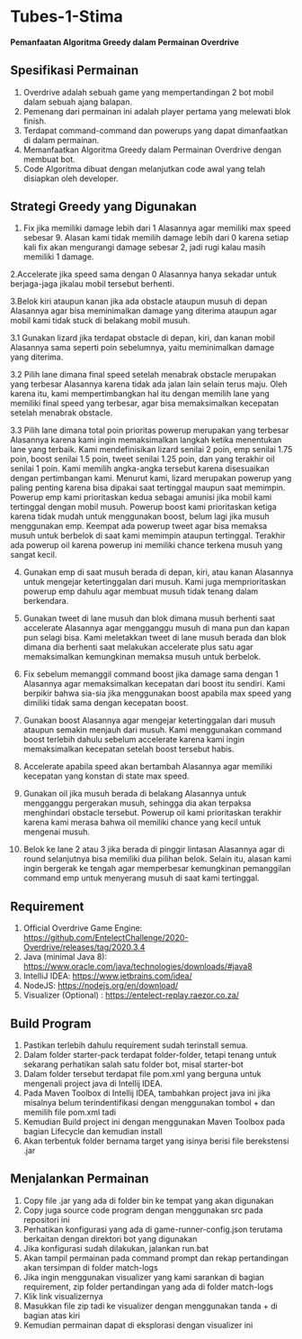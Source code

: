 # Tubes-1-Stima

#### Pemanfaatan Algoritma Greedy dalam Permainan Overdrive

## Spesifikasi Permainan

1. Overdrive adalah sebuah game yang mempertandingan 2 bot mobil dalam sebuah ajang balapan.
2. Pemenang dari permainan ini adalah player pertama yang melewati blok finish.
3. Terdapat command-command dan powerups yang dapat dimanfaatkan di dalam permainan.
4. Memanfaatkan Algoritma Greedy dalam Permainan Overdrive dengan membuat bot.
5. Code Algoritma dibuat dengan melanjutkan code awal yang telah disiapkan oleh developer.

## Strategi Greedy yang Digunakan

1. Fix jika memiliki damage lebih dari 1
   Alasannya agar memiliki max speed sebesar 9. Alasan kami tidak memilih damage lebih dari 0 karena setiap kali fix akan mengurangi damage sebesar 2, jadi rugi kalau masih memiliki 1 damage.

2.Accelerate jika speed sama dengan 0
Alasannya hanya sekadar untuk berjaga-jaga jikalau mobil tersebut berhenti.

3.Belok kiri ataupun kanan jika ada obstacle ataupun musuh di depan
Alasannya agar bisa meminimalkan damage yang diterima ataupun agar mobil kami tidak stuck di belakang mobil musuh.

3.1 Gunakan lizard jika terdapat obstacle di depan, kiri, dan kanan mobil
Alasannya sama seperti poin sebelumnya, yaitu meminimalkan damage yang diterima.

3.2 Pilih lane dimana final speed setelah menabrak obstacle merupakan yang terbesar
Alasannya karena tidak ada jalan lain selain terus maju. Oleh karena itu, kami mempertimbangkan hal itu dengan memilih lane yang memiliki final speed yang terbesar, agar bisa memaksimalkan kecepatan setelah menabrak obstacle.

3.3 Pilih lane dimana total poin prioritas powerup merupakan yang terbesar
Alasannya karena kami ingin memaksimalkan langkah ketika menentukan lane yang terbaik. Kami mendefinisikan lizard senilai 2 poin, emp senilai 1.75 poin, boost senilai 1.5 poin, tweet senilai 1.25 poin, dan yang terakhir oil senilai 1 poin. Kami memilih angka-angka tersebut karena disesuaikan dengan pertimbangan kami. Menurut kami, lizard merupakan powerup yang paling penting karena bisa dipakai saat tertinggal maupun saat memimpin. Powerup emp kami prioritaskan kedua sebagai amunisi jika mobil kami tertinggal dengan mobil musuh. Powerup boost kami prioritaskan ketiga karena tidak mudah untuk menggunakan boost, belum lagi jika musuh menggunakan emp. Keempat ada powerup tweet agar bisa memaksa musuh untuk berbelok di saat kami memimpin ataupun tertinggal. Terakhir ada powerup oil karena powerup ini memiliki chance terkena musuh yang sangat kecil.

4. Gunakan emp di saat musuh berada di depan, kiri, atau kanan
   Alasannya untuk mengejar ketertinggalan dari musuh. Kami juga memprioritaskan powerup emp dahulu agar membuat musuh tidak tenang dalam berkendara.

5. Gunakan tweet di lane musuh dan blok dimana musuh berhenti saat accelerate
   Alasannya agar mengganggu musuh di mana pun dan kapan pun selagi bisa. Kami meletakkan tweet di lane musuh berada dan blok dimana dia berhenti saat melakukan accelerate plus satu agar memaksimalkan kemungkinan memaksa musuh untuk berbelok.

6. Fix sebelum memanggil command boost jika damage sama dengan 1
   Alasannya agar memaksimalkan kecepatan dari boost itu sendiri. Kami berpikir bahwa sia-sia jika menggunakan boost apabila max speed yang dimiliki tidak sama dengan kecepatan boost.

7. Gunakan boost
   Alasannya agar mengejar ketertinggalan dari musuh ataupun semakin menjauh dari musuh. Kami menggunakan command boost terlebih dahulu sebelum accelerate karena kami ingin memaksimalkan kecepatan setelah boost tersebut habis.

8. Accelerate apabila speed akan bertambah
   Alasannya agar memiliki kecepatan yang konstan di state max speed.

9. Gunakan oil jika musuh berada di belakang
   Alasannya untuk mengganggu pergerakan musuh, sehingga dia akan terpaksa menghindari obstacle tersebut. Powerup oil kami prioritaskan terakhir karena kami merasa bahwa oil memiliki chance yang kecil untuk mengenai musuh.

10. Belok ke lane 2 atau 3 jika berada di pinggir lintasan
    Alasannya agar di round selanjutnya bisa memiliki dua pilihan belok. Selain itu, alasan kami ingin bergerak ke tengah agar memperbesar kemungkinan pemanggilan command emp untuk menyerang musuh di saat kami tertinggal.

## Requirement

1. Official Overdrive Game Engine: https://github.com/EntelectChallenge/2020-Overdrive/releases/tag/2020.3.4
2. Java (minimal Java 8): https://www.oracle.com/java/technologies/downloads/#java8
3. IntelIiJ IDEA: https://www.jetbrains.com/idea/
4. NodeJS: https://nodejs.org/en/download/
5. Visualizer (Optional) : https://entelect-replay.raezor.co.za/

## Build Program

1. Pastikan terlebih dahulu requirement sudah terinstall semua.
2. Dalam folder starter-pack terdapat folder-folder, tetapi tenang untuk sekarang perhatikan salah satu folder bot, misal starter-bot
3. Dalam folder tersebut terdapat file pom.xml yang berguna untuk mengenali project java di Intellij IDEA.
4. Pada Maven Toolbox di Intellij IDEA, tambahkan project java ini jika misalnya belum terindentifikasi dengan menggunakan tombol + dan memilih file pom.xml tadi
5. Kemudian Build project ini dengan menggunakan Maven Toolbox pada bagian Lifecycle dan kemudian install
6. Akan terbentuk folder bernama target yang isinya berisi file berekstensi .jar

## Menjalankan Permainan

1. Copy file .jar yang ada di folder bin ke tempat yang akan digunakan
2. Copy juga source code program dengan menggunakan src pada repositori ini
3. Perhatikan konfigurasi yang ada di game-runner-config.json terutama berkaitan dengan direktori bot yang digunakan
4. Jika konfigurasi sudah dilakukan, jalankan run.bat
5. Akan tampil permainan pada command prompt dan rekap pertandingan akan tersimpan di folder match-logs
6. Jika ingin menggunakan visualizer yang kami sarankan di bagian requirement, zip folder pertandingan yang ada di folder match-logs
7. Klik link visualizernya
8. Masukkan file zip tadi ke visualizer dengan menggunakan tanda + di bagian atas kiri
9. Kemudian permainan dapat di eksplorasi dengan visualizer ini
